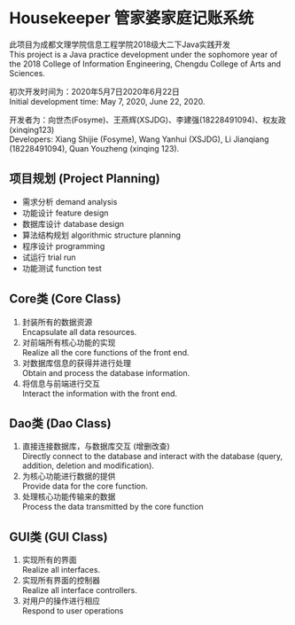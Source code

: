 # Housekeeper 管家婆家庭记账系统

此项目为成都文理学院信息工程学院2018级大二下Java实践开发  
This project is a Java practice development under the sophomore year of the 2018 College of Information Engineering, Chengdu College of Arts and Sciences.

初次开发时间为：2020年5月7日2020年6月22日  
Initial development time: May 7, 2020, June 22, 2020.

开发者为：向世杰(Fosyme)、王燕辉(XSJDG)、李建强(18228491094)、权友政(xinqing123)  
Developers: Xiang Shijie (Fosyme), Wang Yanhui (XSJDG), Li Jianqiang (18228491094), Quan Youzheng (xinqing 123).

## 项目规划 (Project Planning)
- 需求分析 demand analysis
- 功能设计 feature design
- 数据库设计 database design
- 算法结构规划 algorithmic structure planning
- 程序设计 programming
- 试运行 trial run
- 功能测试 function test

## Core类 (Core Class) 
1. 封装所有的数据资源  
    Encapsulate all data resources.
2. 对前端所有核心功能的实现  
    Realize all the core functions of the front end.
3. 对数据库信息的获得并进行处理  
    Obtain and process the database information. 
4. 将信息与前端进行交互  
    Interact the information with the front end.

## Dao类 (Dao Class)
1. 直接连接数据库，与数据库交互 (增删改查)  
    Directly connect to the database and interact with the database (query, addition, deletion and modification).
2. 为核心功能进行数据的提供  
    Provide data for the core function.
3. 处理核心功能传输来的数据  
    Process the data transmitted by the core function

## GUI类 (GUI Class)
1. 实现所有的界面  
    Realize all interfaces.
2. 实现所有界面的控制器  
    Realize all interface controllers.
3. 对用户的操作进行相应  
    Respond to user operations
